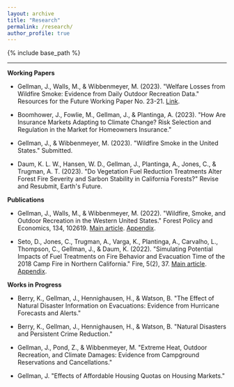 ```yaml
---
layout: archive
title: "Research"
permalink: /research/
author_profile: true
---
```


{% include base_path %}

------

**Working Papers**
* Gellman, J., Walls, M., & Wibbenmeyer, M. (2023). "Welfare Losses from Wildfire Smoke: Evidence from Daily Outdoor Recreation Data." Resources for the Future Working Paper No. 23-21. [Link](https://jacobgellman.github.io/files/gellman_et_al_2023-welfare_losses_wildfire_smoke_recreation.pdf).

* Boomhower, J., Fowlie, M., Gellman, J., & Plantinga, A. (2023). "How Are Insurance Markets Adapting to Climate Change? Risk Selection and Regulation in the Market for Homeowners Insurance."

* Gellman, J., & Wibbenmeyer, M. (2023). "Wildfire Smoke in the United States." Submitted.

* Daum, K. L. W., Hansen, W. D., Gellman, J., Plantinga, A., Jones, C., & Trugman, A. T. (2023). "Do Vegetation Fuel Reduction Treatments Alter Forest Fire Severity and Sarbon Stability in California Forests?" Revise and Resubmit, Earth's Future.

**Publications**
* Gellman, J., Walls, M., & Wibbenmeyer, M. (2022). "Wildfire, Smoke, and Outdoor Recreation in the Western United States." Forest Policy and Economics, 134, 102619. [Main article](https://jacobgellman.github.io/files/gellman_et_al_2022-wildfire_smoke_recreation.pdf). [Appendix](https://jacobgellman.github.io/files/gellman_et_al_2022-wildfire_smoke_recreation_appendix.pdf). 

* Seto, D., Jones, C., Trugman, A., Varga, K., Plantinga, A., Carvalho, L., Thompson, C., Gellman, J., & Daum, K. (2022). "Simulating Potential Impacts of Fuel Treatments on Fire Behavior and Evacuation Time of the 2018 Camp Fire in Northern California." Fire, 5(2), 37. [Main article](https://jacobgellman.github.io/files/seto_et_al_2022-fuel_treatments_camp_fire.pdf). [Appendix](https://jacobgellman.github.io/files/seto_et_al_2022-fuel_treatments_camp_fire_appendix.pdf).

**Works in Progress**
* Berry, K., Gellman, J., Hennighausen, H., & Watson, B. "The Effect of Natural Disaster Information on Evacuations: Evidence from Hurricane Forecasts and Alerts."

* Berry, K., Gellman, J., Hennighausen, H., & Watson, B. "Natural Disasters and Persistent Crime Reduction."

* Gellman, J., Pond, Z., & Wibbenmeyer, M. "Extreme Heat, Outdoor Recreation, and Climate Damages: Evidence from Campground Reservations and Cancellations."

* Gellman, J. "Effects of Affordable Housing Quotas on Housing Markets."
